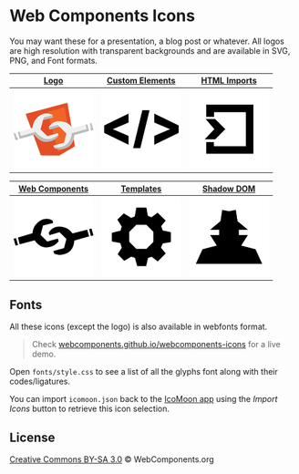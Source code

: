 # Web Components Icons

You may want these for a presentation, a blog post or whatever. All logos are high resolution with transparent backgrounds and are available in SVG, PNG, and Font formats.

| [Logo](logo) | [Custom Elements](custom-elements) | [HTML Imports](html-imports) |
| --- | --- | --- |
| <a href="logo"><img width=140 src="logo/logo_256x256.png"></a> | <a href="custom-elements"><img width=140 src="custom-elements/custom-elements_256x256.png"></a> | <a href="html-imports"><img width=140 src="html-imports/html-imports_256x256.png"></a> |

| [Web Components](web-components) | [Templates](templates) | [Shadow DOM](shadow-dom) |
| --- | --- | --- |
| <a href="web-components"><img width=140 src="web-components/web-components_256x256.png"></a> | <a href="templates"><img width=140 src="templates/templates_256x256.png"></a> | <a href="shadow-dom"><img width=140 src="shadow-dom/shadow-dom_256x256.png"></a> |

## Fonts

All these icons (except the logo) is also available in webfonts format.

> Check [webcomponents.github.io/webcomponents-icons](http://webcomponents.github.io/webcomponents-icons/) for a live demo.

Open `fonts/style.css` to see a list of all the glyphs font along with their codes/ligatures.

You can import `icomoon.json` back to the [IcoMoon app](http://icomoon.io/app/) using the *Import Icons* button to retrieve this icon selection.

## License

[Creative Commons BY-SA 3.0](http://creativecommons.org/licenses/by-sa/3.0/deed.en_US) © WebComponents.org
